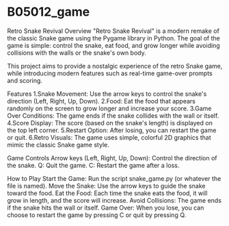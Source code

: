 # B05012_game
Retro Snake Revival
Overview
"Retro Snake Revival" is a modern remake of the classic Snake game using the Pygame library in Python. The goal of the game is simple: control the snake, eat food, and grow longer while avoiding collisions with the walls or the snake's own body.

This project aims to provide a nostalgic experience of the retro Snake game, while introducing modern features such as real-time game-over prompts and scoring.

Features
1.Snake Movement: Use the arrow keys to control the snake's direction (Left, Right, Up, Down).
2.Food: Eat the food that appears randomly on the screen to grow longer and increase your score.
3.Game Over Conditions: The game ends if the snake collides with the wall or itself.
4.Score Display: The score (based on the snake's length) is displayed on the top left corner.
5.Restart Option: After losing, you can restart the game or quit.
6.Retro Visuals: The game uses simple, colorful 2D graphics that mimic the classic Snake game style.

Game Controls
Arrow keys (Left, Right, Up, Down): Control the direction of the snake.
Q: Quit the game.
C: Restart the game after a loss.

How to Play
Start the Game: Run the script snake_game.py (or whatever the file is named).
Move the Snake: Use the arrow keys to guide the snake toward the food.
Eat the Food: Each time the snake eats the food, it will grow in length, and the score will increase.
Avoid Collisions: The game ends if the snake hits the wall or itself.
Game Over: When you lose, you can choose to restart the game by pressing C or quit by pressing Q.
